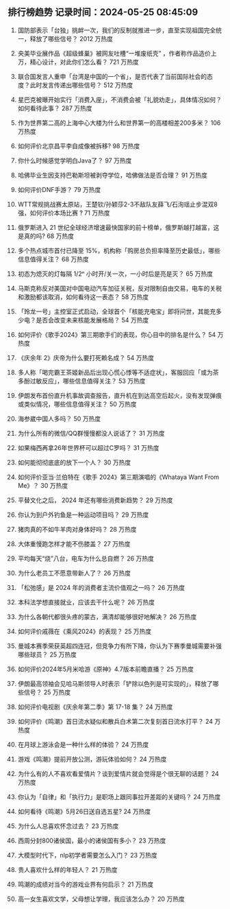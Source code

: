 
## 排行榜趋势 记录时间：2024-05-25 08:45:09
  
  1. 国防部表示「台独」挑衅一次，我们的反制就推进一步，直至实现祖国完全统一，释放了哪些信号？ 2012 万热度
    
  2. 央美毕业展作品《超级蜂巢》被网友吐槽“一堆废纸壳” ，作者称作品造价上万，精心设计，对此你们怎么看？ 721 万热度
    
  3. 联合国发言人重申「台湾是中国的一个省」，是否代表了当前国际社会的态度？此时发言传递出哪些信号？ 512 万热度
    
  4. 星巴克被曝开始实行「消费入座」，不消费会被「礼貌劝走」，具体情况如何？如何看待此事？ 287 万热度
    
  5. 作为世界第二高的上海中心大楼为什么和世界第一的高楼相差200多米？ 106 万热度
    
  6. 如何评价北京昌平李自成像被拆移? 98 万热度
    
  7. 你什么时候感觉学明白Java了？ 97 万热度
    
  8. 哈佛毕业生因支持巴勒斯坦被剥夺学位，哈佛做法是否合理？ 91 万热度
    
  9. 如何评价DNF手游？ 79 万热度
    
  10. WTT常规挑战赛太原站，王楚钦/孙颖莎2-3不敌队友薛飞/石洵瑶止步混双8强，如何评价本场比赛 ? 71 万热度
    
  11. 俄罗斯进入 21 世纪全球经济增速最快国家的前十榜单，俄罗斯越打越富，这是真的吗? 68 万热度
    
  12. 多个热点城市首付已降至 15%，机构称「购房总负担率降至历史最低」，哪些信息值得关注？ 68 万热度
    
  13. 初态为熄灭的灯每隔 1/2ⁿ 小时开/关一次，一小时后是亮是灭？ 65 万热度
    
  14. 马斯克称反对美国对中国电动汽车加征关税，反对限制自由交易，电车的关税和激励都该取消，如何看待这一表态？ 58 万热度
    
  15. 「玲龙一号」主控室正式启动，全球首个「核能充电宝」即将问世，其能充多少电？是否会改变未来核能发展格局？ 54 万热度
    
  16. 如何评价《歌手2024》第三期歌手们的表现，你心目中的排名是什么？ 54 万热度
    
  17. 《庆余年 2》庆帝为什么要打死赖名成？ 54 万热度
    
  18. 多人称「喝完霸王茶姬新品后出现心慌心悸等不适症状」，客服回应「或为茶多酚过敏反应」，哪些信息值得关注？ 53 万热度
    
  19. 伊朗发布首份直升机事故调查报告，直升机在到达高空后起火，没有发现弹痕或类似情况，哪些信息值得关注？ 50 万热度
    
  20. 海参崴中国人多吗？ 50 万热度
    
  21. 为什么所有的微信/QQ群慢慢都没人说话了？ 31 万热度
    
  22. 如果梅西再拿26年世界杯可以超过C罗吗？ 31 万热度
    
  23. 如何能彻彻底底的放下一个人？ 30 万热度
    
  24. 如何评价亚当·兰伯特在《歌手 2024》第三期演唱的《Whataya Want From Me》？ 30 万热度
    
  25. 平替文化之后， 2024 年还有哪些消费新趋势？ 29 万热度
    
  26. 你认为到户外钓鱼是一种运动项目吗？ 29 万热度
    
  27. 猪肉真的不如牛羊肉对身体好吗？ 28 万热度
    
  28. 大体重慢跑怎样才能不伤膝盖？ 27 万热度
    
  29. 平均每天“烧”八台，电车为什么总自燃？ 26 万热度
    
  30. 为什么老员工不愿意带新人了？ 26 万热度
    
  31. 「松弛感」是 2024 年的消费者主流价值观之一吗？ 26 万热度
    
  32. 本科法学想直接就业，应该去干什么呢？ 26 万热度
    
  33. 为什么各朝代都很头疼的蒙古，满清却能够很好地解决？ 26 万热度
    
  34. 如何评价戚薇在《乘风2024》的表现？ 25 万热度
    
  35. 曼城本赛季荣获英超四连冠，但竞争力有所下降，你认为下赛季曼城需要补强哪些球员？ 25 万热度
    
  36. 如何评价2024年5月米哈游《原神》4.7版本前瞻直播？ 25 万热度
    
  37. 伊朗最高领袖会见哈马斯领导人时表示「铲除以色列是可实现的」，释放了哪些信号？ 25 万热度
    
  38. 如何评价电视剧《庆余年第二季》第 17-18 集？ 24 万热度
    
  39. 如何评价《鸣潮》首日流水疑似和散兵白术第二次复刻首日流水打平？ 24 万热度
    
  40. 在月球上游泳会是一种什么样的体验？ 24 万热度
    
  41. 游戏《鸣潮》提前开放公测，游玩体验如何？ 24 万热度
    
  42. 为什么有的人不喜欢看爱情片？谈到爱情片就会觉得是个很无聊的话题？ 24 万热度
    
  43. 你认为「自律」和「执行力」是职场上跟同事拉开差距的关键吗？ 24 万热度
    
  44. 如何看待《鸣潮》5月26日送自选五星? 24 万热度
    
  45. 为什么人总喜欢怀念过去？ 23 万热度
    
  46. 西周分封800诸侯国，最小的诸侯国有多小？ 23 万热度
    
  47. 大模型时代下，nlp初学者需要怎么入门？ 23 万热度
    
  48. 贵人喜欢什么样的年轻人？ 21 万热度
    
  49. 鸣潮的成绩对当今的游戏业界有何启示？ 21 万热度
    
  50. 高一女生喜欢文学，父母想让学理，我应该怎么办？ 20 万热度
    